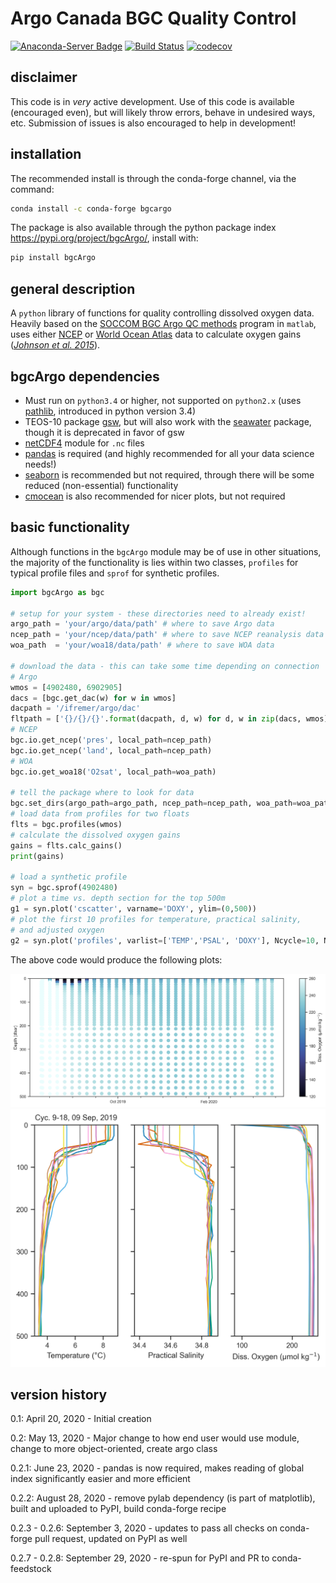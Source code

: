 # Argo Canada BGC Quality Control

[![Anaconda-Server Badge](https://anaconda.org/conda-forge/bgcargo/badges/installer/conda.svg)](https://anaconda.org/conda-forge/bgcargo) [![Build Status](https://travis-ci.com/ArgoCanada/BGC-QC.svg?branch=master)](https://travis-ci.com/ArgoCanada/BGC-QC) [![codecov](https://codecov.io/gh/ArgoCanada/BGC-QC/branch/master/graph/badge.svg)](https://codecov.io/gh/ArgoCanada/BGC-QC)

## disclaimer

This code is in _very_ active development. Use of this code is available (encouraged even), but will likely throw errors, behave in undesired ways, etc. Submission of issues is also encouraged to help in development!

## installation

The recommended install is through the conda-forge channel, via the command:

```bash
conda install -c conda-forge bgcargo
```

The package is also available through the python package index <https://pypi.org/project/bgcArgo/>, install with:

```bash
pip install bgcArgo
```

## general description

A `python` library of functions for quality controlling dissolved oxygen data.
Heavily based on the [SOCCOM BGC Argo QC methods](https://github.com/SOCCOM-BGCArgo/ARGO_PROCESSING)
program in `matlab`, uses either
[NCEP](https://psl.noaa.gov/data/gridded/data.ncep.reanalysis.html)
or [World Ocean Atlas](https://www.nodc.noaa.gov/OC5/woa18/) data to
calculate oxygen gains
([*Johnson et al. 2015*](https://doi.org/10.1175/JTECH-D-15-0101.1)).

## bgcArgo dependencies

- Must run on `python3.4` or higher, not supported on `python2.x` (uses [pathlib](https://docs.python.org/3/library/pathlib.html), introduced in python version 3.4)
- TEOS-10 package [gsw](https://teos-10.github.io/GSW-Python/), but will also work with the [seawater](https://pypi.org/project/seawater/) package, though it is deprecated in favor of gsw
- [netCDF4](https://pypi.org/project/netCDF4/) module for `.nc` files
- [pandas](https://pandas.pydata.org/) is required (and highly recommended for all your data science needs!)
- [seaborn](https://seaborn.pydata.org/) is recommended but not required, through there will be some reduced (non-essential) functionality
- [cmocean](https://matplotlib.org/cmocean/) is also recommended for nicer plots, but not required

## basic functionality

Although functions in the `bgcArgo` module may be of use in other situations, the majority of the functionality is lies within two classes, `profiles` for typical profile files and `sprof` for synthetic profiles.

```python
import bgcArgo as bgc

# setup for your system - these directories need to already exist!
argo_path = 'your/argo/data/path' # where to save Argo data
ncep_path = 'your/ncep/data/path' # where to save NCEP reanalysis data
woa_path  = 'your/woa18/data/path' # where to save WOA data

# download the data - this can take some time depending on connection
# Argo
wmos = [4902480, 6902905]
dacs = [bgc.get_dac(w) for w in wmos]
dacpath = '/ifremer/argo/dac'
fltpath = ['{}/{}/{}'.format(dacpath, d, w) for d, w in zip(dacs, wmos)]
# NCEP
bgc.io.get_ncep('pres', local_path=ncep_path)
bgc.io.get_ncep('land', local_path=ncep_path)
# WOA
bgc.io.get_woa18('O2sat', local_path=woa_path)

# tell the package where to look for data
bgc.set_dirs(argo_path=argo_path, ncep_path=ncep_path, woa_path=woa_path)
# load data from profiles for two floats
flts = bgc.profiles(wmos)
# calculate the dissolved oxygen gains
gains = flts.calc_gains()
print(gains)

# load a synthetic profile
syn = bgc.sprof(4902480)
# plot a time vs. depth section for the top 500m
g1 = syn.plot('cscatter', varname='DOXY', ylim=(0,500))
# plot the first 10 profiles for temperature, practical salinity,
# and adjusted oxygen
g2 = syn.plot('profiles', varlist=['TEMP','PSAL', 'DOXY'], Ncycle=10, Nprof=10, ylim=(0,500))
```

The above code would produce the following plots:

<img src="https://raw.githubusercontent.com/ArgoCanada/BGC-QC/master/figures/example_p1.png" width="800">
<img src="https://raw.githubusercontent.com/ArgoCanada/BGC-QC/master/figures/example_p2.png" width="600">

## version history

0.1: April 20, 2020 - Initial creation

0.2: May 13, 2020 - Major change to how end user would use module, change to more object-oriented, create argo class

0.2.1: June 23, 2020 - pandas is now required, makes reading of global index significantly easier and more efficient

0.2.2: August 28, 2020 - remove pylab dependency (is part of matplotlib), built and uploaded to PyPI, build conda-forge recipe

0.2.3 - 0.2.6: September 3, 2020 - updates to pass all checks on conda-forge pull request, updated on PyPI as well

0.2.7 - 0.2.8: September 29, 2020 - re-spun for PyPI and PR to conda-feedstock
